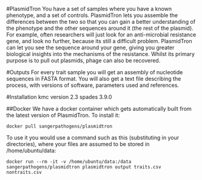 #PlasmidTron
You have a set of samples where you have a known phenotype, and a set of controls. PlasmidTron lets you assemble the differences between the two so that you can gain a better understanding of the phenotype and the other sequences around it (the rest of the plasmid).  For example, often researchers will just look for an anti-microbial resistance gene, and look no further, because its still a difficult problem. PlasmidTron can let you see the sequence around your gene, giving you greater biological insights into the mechanisms of the resistance. Whilst its primary purpose is to pull out plasmids, phage can also be recovered.

#Outputs 
For every trait sample you will get an assembly of nucleotide sequences in FASTA format. You will also get a text file describing the process, with versions of software, parameters used and references.

#Installation
kmc version 2.3
spades 3.9.0

##Docker 
We have a docker container which gets automatically built from the latest version of PlasmidTron. To install it:

```
docker pull sangerpathogens/plasmidtron
```

To use it you would use a command such as this (substituting in your directories), where your files are assumed to be stored in /home/ubuntu/data:
```
docker run --rm -it -v /home/ubuntu/data:/data sangerpathogens/plasmidtron plasmidtron output traits.csv nontraits.csv
```
